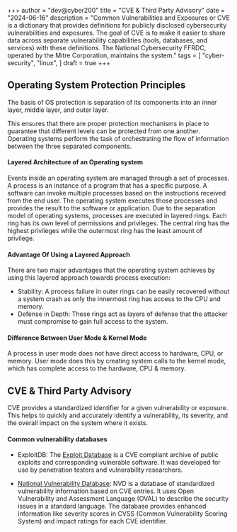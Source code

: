 +++
author = "dev@cyber200"
title = "CVE & Third Party Advisory"
date = "2024-06-16"
description = "Common Vulnerabilities and Exposures or CVE is a dictionary that provides definitions for publicly disclosed cybersecurity vulnerabilities and exposures. The goal of CVE is to make it easier to share data across separate vulnerability capabilities (tools, databases, and services) with these definitions. The National Cybersecurity FFRDC, operated by the Mitre Corporation, maintains the system."
tags = [
    "cyber-security",
    "linux",
]
draft = true
+++

## Operating System Protection Principles
The basis of OS protection is separation of its components into an inner layer, middle layer, and outer layer.

This ensures that there are proper protection mechanisms in place to guarantee that different levels can be protected from one another. Operating systems perform the task of orchestrating the flow of information between the three separated components.

#### Layered Architecture of an Operating system
Events inside an operating system are managed through a set of processes. A process is an instance of a program that has a specific purpose. A software can invoke multiple processes based on the instructions received from the end user. The operating system executes those processes and provides the result to the software or application. Due to the separation model of operating systems, processes are executed in layered rings. Each ring has its own level of permissions and privileges. The central ring has the highest privileges while the outermost ring has the least amount of privilege.

#### Advantage Of Using a Layered Approach
There are two major advantages that the operating system achieves by using this layered approach towards process execution:

- Stability: A process failure in outer rings can be easily recovered without a system crash as only the innermost ring has access to the CPU and memory.
- Defense in Depth: These rings act as layers of defense that the attacker must compromise to gain full access to the system.

#### Difference Between User Mode & Kernel Mode

A process in user mode does not have direct access to hardware, CPU, or memory. User mode does this by creating system calls to the kernel mode, which has complete access to the hardware, CPU & memory.


## CVE & Third Party Advisory

CVE provides a standardized identifier for a given vulnerability or exposure. This helps to quickly and accurately identify a vulnerability, its severity, and the overall impact on the system where it exists.

#### Common vulnerability databases
- ExploitDB: The [Exploit Database](https://www.exploit-db.com/) is a CVE compliant archive of public exploits and corresponding vulnerable software. It was developed for use by penetration testers and vulnerability researchers.

- [National Vulnerability Database](https://nvd.nist.gov/vuln): NVD is a database of standardized vulnerability information based on CVE entries. It uses Open Vulnerability and Assessment Language (OVAL) to describe the security issues in a standard language. The database provides enhanced information like severity scores in CVSS (Common Vulnerability Scoring System) and impact ratings for each CVE identifier.
